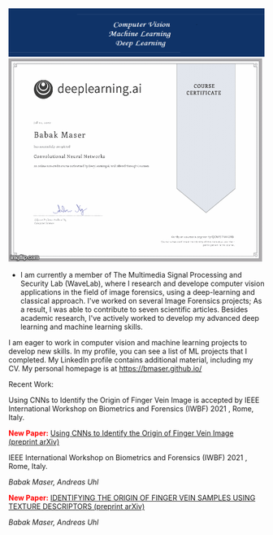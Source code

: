 </style>
</head>
<body>



<img src="https://github.com/BMaser/BMaser/blob/main/photo.png">

<img src="https://github.com/BMaser/Demo/blob/main/gif.gif?raw=true">

- I am currently a member of The Multimedia Signal Processing and Security Lab (WaveLab), where I research and develope computer vision applications in the field of image forensics, using a deep-learning and classical approach. I've worked on several Image Forensics projects; As a result, I was able to contribute to seven scientific articles. Besides academic research, I've actively worked to develop my advanced deep learning and machine learning skills.

I am eager to work in computer vision and machine learning projects to develop new skills. In my profile, you can see a list of ML projects that I completed. My LinkedIn profile contains additional material, including my CV. My personal homepage is at https://bmaser.github.io/

Recent Work:


Using CNNs to Identify the Origin of Finger Vein Image is accepted by IEEE International Workshop on Biometrics and Forensics (IWBF) 2021 , Rome, Italy.


<div class="new_paper">
    <p><b style="color:red">New Paper:</b> <a href="https://arxiv.org/abs/2103.01632">Using CNNs to Identify the Origin of Finger Vein Image (preprint arXiv)</a>
    <p>IEEE International Workshop on Biometrics and Forensics (IWBF) 2021 , Rome, Italy.</p>
     <p><i> Babak Maser, Andreas Uhl </i></p>


<div class="new_paper">
    <p><b style="color:red">New Paper:</b> <a href="https://arxiv.org/abs/2102.03992">IDENTIFYING THE ORIGIN OF FINGER VEIN SAMPLES USING TEXTURE DESCRIPTORS (preprint arXiv)</a></p>
 <p> <i> Babak Maser, Andreas Uhl </i></p>
</div>

</body>
</html>

<!-- 
**BMaser/BMaser** is a âœ¨ _special_ âœ¨ repository because its `README.md` (this file) appears on your GitHub profile.
Here are some ideas to get you started:
### Hi there ðŸ‘‹

- ðŸ”­ Iâ€™m currently working on ...
- ðŸŒ± Iâ€™m currently learning ...
- ðŸ‘¯ Iâ€™m looking to collaborate on ...
- ðŸ¤” Iâ€™m looking for help with ...
- ðŸ’¬ Ask me about ...
- ðŸ“« How to reach me: ...
- ðŸ˜„ Pronouns: ...
- âš¡ Fun fact: ... 
-->

